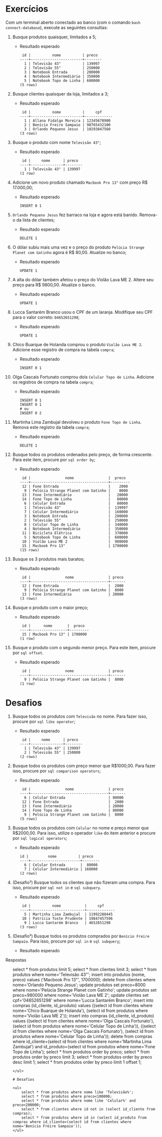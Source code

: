 # Exercícios

Com um terminal aberto conectado ao banco (com o comando `bash connect-database`), execute as seguintes consultas:

1. Busque produtos quaisquer, limitados a 5;
    - Resultado esperado
        
        ```
         id |          nome          | preco  
        ----+------------------------+--------
          1 | Televisão 43"          | 139997
          2 | Televisão 55"          | 250000
          3 | Notebook Entrada       | 200000
          4 | Notebook Intermediário | 350000
          5 | Notebook Topo de Linha | 600000
        (5 rows)
        ```
        
2. Busque clientes quaisquer da loja, limitados a 3;
    - Resultado esperado
        
        ```
         id |          nome          |     cpf     
        ----+------------------------+-------------
          1 | Allana Fidalgo Moreira | 12345678900
          2 | Benício Freire Sampaio | 98765432100
          3 | Orlando Pequeno Jesus  | 10293847560
        (3 rows)
        ```
        
3. Busque o produto com nome `Televisão 43"`;
    - Resultado esperado
        
        ```
         id |     nome      | preco  
        ----+---------------+--------
          1 | Televisão 43" | 139997
        (1 row)
        ```
        
4. Adicione um novo produto chamado `Macbook Pro 13"` com preço R$ 17.000,00;
    - Resultado esperado
        
        ```
        INSERT 0 1
        ```
        
5. `Orlando Pequeno Jesus` fez barraco na loja e agora está banido. Remova-o da lista de clientes;
    - Resultado esperado
        
        ```
        DELETE 1
        ```
        
6. O dólar subiu mais uma vez e o preço do produto `Pelúcia Strange Planet com Gatinho` agora é R$ 80,00. Atualize no banco;
    - Resultado esperado
        
        ```
        UPDATE 1
        ```
        
7. A alta do dólar também afetou o preço do Violão Lava ME 2. Altere seu preço para R$ 9800,00. Atualize o banco.
    - Resultado esperado
        
        ```
        UPDATE 1
        ```
        
8. Lucca Santarém Branco usou o CPF de um laranja. Modifique seu CPF para o valor correto: `04652651298`;
    - Resultado esperado
        
        ```
        UPDATE 1
        ```
        
9. Chico Buarque de Holanda comprou o produto `Violão Lava ME 2`. Adicione esse registro de compra na tabela `compra`;
    - Resultado esperado
        
        ```
        INSERT 0 1
        ```
        
10. Olga Cascais Fortunato comprou dois `Celular Topo de Linha`. Adicione os registros de compra na tabela `compra`;
    - Resultado esperado
        
        ```
        INSERT 0 1
        INSERT 0 1
        # ou
        INSERT 0 2
        ```
        
11. Martinha Lima Zambujal devolveu o produto `Fone Topo de Linha`. Remova este registro da tabela `compra`;
    - Resultado esperado
        
        ```
        DELETE 1
        ```
        
12. Busque todos os produtos ordenados pelo preço, de forma crescente. Para este item, procure por `sql order by`;
    - Resultado esperado
        
        ```
         id |                nome                |  preco  
        ----+------------------------------------+---------
         12 | Fone Entrada                       |    2000
          9 | Pelúcia Strange Planet com Gatinho |    8000
         13 | Fone Intermediário                 |   20000
         14 | Fone Topo de Linha                 |   80000
          6 | Celular Entrada                    |   80000
          1 | Televisão 43"                      |  139997
          7 | Celular Intermediário              |  160000
          3 | Notebook Entrada                   |  200000
          2 | Televisão 55"                      |  250000
          8 | Celular Topo de Linha              |  340000
          4 | Notebook Intermediário             |  350000
         11 | Bicicleta Elétrica                 |  370000
          5 | Notebook Topo de Linha             |  600000
         10 | Violão Lava ME 2                   |  980000
         15 | Macbook Pro 13"                    | 1700000
        (15 rows)
        ```
        
13. Busque os 3 produtos mais baratos;
    - Resultado esperado
        
        ```
         id |                nome                | preco 
        ----+------------------------------------+-------
         12 | Fone Entrada                       |  2000
          9 | Pelúcia Strange Planet com Gatinho |  8000
         13 | Fone Intermediário                 | 20000
        (3 rows)
        ```
        
14. Busque o produto com o maior preço;
    - Resultado esperado
        
        ```
         id |      nome       |  preco  
        ----+-----------------+---------
         15 | Macbook Pro 13" | 1700000
        (1 row)
        ```
        
15. Busque o produto com o segundo menor preço. Para este item, procure por `sql offset`.
    - Resultado esperado
        
        ```
         id |                nome                | preco 
        ----+------------------------------------+-------
          9 | Pelúcia Strange Planet com Gatinho |  8000
        (1 row)
        ```
        

# Desafios

1. Busque todos os produtos com `Televisão` no nome. Para fazer isso, procure por `sql like operator`;
    - Resultado esperado
        
        ```
         id |     nome      | preco  
        ----+---------------+--------
          1 | Televisão 43" | 139997
          2 | Televisão 55" | 250000
        (2 rows)
        ```
        
2. Busque todos os produtos com preço menor que R$1000,00. Para fazer isso, procure por `sql comparison operators`;
    - Resultado esperado
        
        ```
         id |                nome                | preco 
        ----+------------------------------------+-------
          6 | Celular Entrada                    | 80000
         12 | Fone Entrada                       |  2000
         13 | Fone Intermediário                 | 20000
         14 | Fone Topo de Linha                 | 80000
          9 | Pelúcia Strange Planet com Gatinho |  8000
        (5 rows)
        ```
        
3. Busque todos os produtos com `Celular` no nome e preço menor que R$2000,00. Para isso, utilize o operador `like` do item anterior e procure por `sql logical operators`;
    - Resultado esperado
        
        ```
        id |         nome          | preco  
        ----+-----------------------+--------
          6 | Celular Entrada       |  80000
          7 | Celular Intermediário | 160000
        (2 rows)
        ```
        
4. (Desafio²) Busque todos os clientes que não fizeram uma compra. Para isso, procure por `sql not in` e `sql subquery`.
    - Resultado esperado
        
        ```
         id |          nome           |     cpf     
        ----+-------------------------+-------------
          5 | Martinha Lima Zambujal  | 11992288445
         10 | Patrícia Toste Prudente | 19847457596
          9 | Lucca Santarém Branco   | 4652651298
        (3 rows)
        ```
        
5. (Desafio²) Busque todos os produtos comprados por `Benício Freire Sampaio`. Para isso, procure por `sql in` e `sql subquery`;
    - Resultado esperado


Respostas
	<ul>
		select * from produtos limit 5;
		select * from clientes limit 3;
		select * from produtos where nome='Televisão 43"';
		insert into produtos (nome, preco) values ('Macbook Pro 13"', 1700000);
		delete from clientes where nome='Orlando Pequeno Jesus';
		update produtos set preco=8000 where nome='Pelúcia Strange Planet com Gatinho';
		update produtos set preco=980000 where nome='Violão Lava ME 2';
		update clientes set cpf='04652651298' where nome='Lucca Santarém Branco';
		insert into compras (id_cliente, id_produto) values ((select id from clientes where nome='Chico Buarque de Holanda'), (select id from produtos where nome='Violão Lava ME 2'));
		insert into compras (id_cliente, id_produto) values ((select id from clientes where nome='Olga Cascais Fortunato'), (select id from produtos where nome='Celular Topo de Linha')), ((select id from clientes where nome='Olga Cascais Fortunato'), (select id from produtos where nome='Celular Topo de Linha'));
		delete from compras where id_cliente=(select id from clientes where nome='Martinha Lima Zambujal') and id_produto=(select id from produtos where nome='Fone Topo de Linha');
		select * from produtos order by preco;
		select * from produtos order by preco limit 3;
		select * from produtos order by preco desc limit 1;
		select * from produtos order by preco limit 1 offset 1;

	</ul>

	# Desafios

	<ul>
		select * from produtos where nome like 'Televisão%';
		select * from produtos where preco<100000;
		select * from produtos where nome like 'Celular%' and preco<200000;
		select * from clientes where id not in (select id_cliente from compras);
		select * from produtos where id in (select id_produto from compras where id_cliente=(select id from clientes where nome='Benício Freire Sampaio'));
	</ul>











